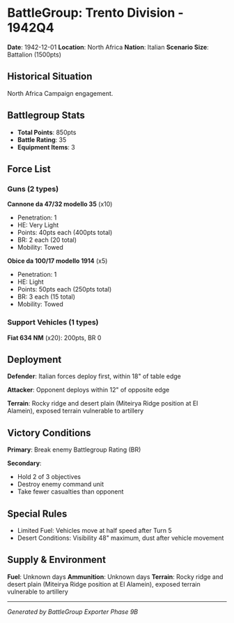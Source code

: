 # BattleGroup: Trento Division - 1942Q4

**Date**: 1942-12-01
**Location**: North Africa
**Nation**: Italian
**Scenario Size**: Battalion (1500pts)

## Historical Situation

North Africa Campaign engagement.

## Battlegroup Stats

- **Total Points**: 850pts
- **Battle Rating**: 35
- **Equipment Items**: 3

## Force List

### Guns (2 types)

**Cannone da 47/32 modello 35** (x10)
- Penetration: 1
- HE: Very Light
- Points: 40pts each (400pts total)
- BR: 2 each (20 total)
- Mobility: Towed

**Obice da 100/17 modello 1914** (x5)
- Penetration: 1
- HE: Light
- Points: 50pts each (250pts total)
- BR: 3 each (15 total)
- Mobility: Towed

### Support Vehicles (1 types)

**Fiat 634 NM** (x20): 200pts, BR 0

## Deployment

**Defender**: Italian forces deploy first, within 18" of table edge

**Attacker**: Opponent deploys within 12" of opposite edge

**Terrain**: Rocky ridge and desert plain (Miteirya Ridge position at El Alamein), exposed terrain vulnerable to artillery

## Victory Conditions

**Primary**: Break enemy Battlegroup Rating (BR)

**Secondary**:
- Hold 2 of 3 objectives
- Destroy enemy command unit
- Take fewer casualties than opponent

## Special Rules

- Limited Fuel: Vehicles move at half speed after Turn 5
- Desert Conditions: Visibility 48" maximum, dust after vehicle movement

## Supply & Environment

**Fuel**: Unknown days
**Ammunition**: Unknown days
**Terrain**: Rocky ridge and desert plain (Miteirya Ridge position at El Alamein), exposed terrain vulnerable to artillery

---

*Generated by BattleGroup Exporter Phase 9B*
